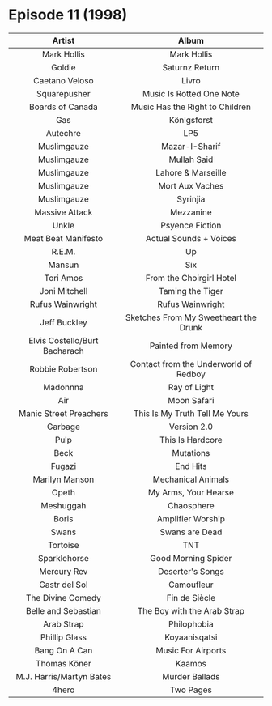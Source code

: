 # Episode 11 (1998)

| Artist | Album |
| :---: | :---: |
| Mark Hollis | Mark Hollis |
| Goldie | Saturnz Return |
| Caetano Veloso | Livro |
| Squarepusher | Music Is Rotted One Note |
| Boards of Canada | Music Has the Right to Children |
| Gas | Königsforst |
| Autechre | LP5 |
| Muslimgauze | Mazar-I-Sharif |
| Muslimgauze | Mullah Said |
| Muslimgauze | Lahore & Marseille |
| Muslimgauze | Mort Aux Vaches |
| Muslimgauze | Syrinjia |
| Massive Attack | Mezzanine |
| Unkle | Psyence Fiction |
| Meat Beat Manifesto | Actual Sounds + Voices |
| R.E.M. | Up |
| Mansun | Six |
| Tori Amos | From the Choirgirl Hotel |
| Joni Mitchell | Taming the Tiger |
| Rufus Wainwright | Rufus Wainwright |
| Jeff Buckley | Sketches From My Sweetheart the Drunk |
| Elvis Costello/Burt Bacharach | Painted from Memory |
| Robbie Robertson | Contact from the Underworld of Redboy |
| Madonnna | Ray of Light |
| Air | Moon Safari |
| Manic Street Preachers | This Is My Truth Tell Me Yours |
| Garbage | Version 2.0 |
| Pulp | This Is Hardcore |
| Beck | Mutations |
| Fugazi | End Hits |
| Marilyn Manson | Mechanical Animals |
| Opeth | My Arms, Your Hearse |
| Meshuggah | Chaosphere |
| Boris | Amplifier Worship |
| Swans | Swans are Dead |
| Tortoise | TNT |
| Sparklehorse | Good Morning Spider |
| Mercury Rev | Deserter's Songs |
| Gastr del Sol | Camoufleur |
| The Divine Comedy | Fin de Siècle |
| Belle and Sebastian | The Boy with the Arab Strap |
| Arab Strap | Philophobia |
| Phillip Glass | Koyaanisqatsi |
| Bang On A Can | Music For Airports |
| Thomas Köner | Kaamos |
| M.J. Harris/Martyn Bates | Murder Ballads |
| 4hero | Two Pages |
